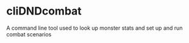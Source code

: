 # cliDNDcombat
A command line tool used to look up monster stats and set up and run combat scenarios
